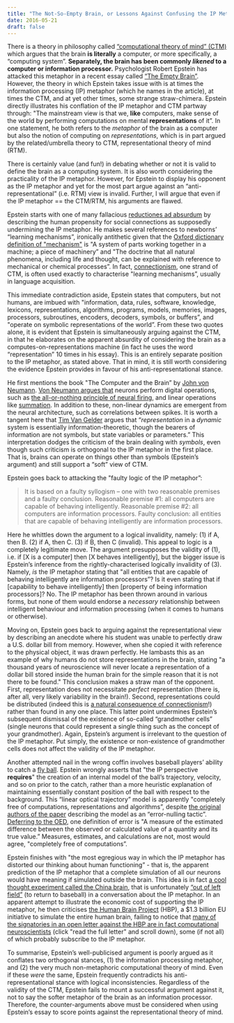 ```yaml
---
title: "The Not-So-Empty Brain, or Lessons Against Confusing the IP Metaphor"
date: 2016-05-21
draft: false 
---
```

There is a theory in philosophy called [“computational theory of mind” (CTM)](http://plato.stanford.edu/entries/computational-mind/) which argues that the brain **is literally** a computer, or more specifically, a “computing system”. **Separately, the brain has been commonly *likened* to a computer or information processor.** Psychologist Robert Epstein has attacked this metaphor in a recent essay called [“The Empty Brain”](https://aeon.co/essays/your-brain-does-not-process-information-and-it-is-not-a-computer). However, the theory in which Epstein takes issue with is at times the information processing (IP) metaphor (which he names in the article), at times the CTM, and at yet other times, some strange straw-chimera. Epstein directly illustrates his conflation of the IP metaphor and CTM partway through: "The mainstream view is that we, **like** computers, make sense of the world by performing computations on mental **representations** of it”. In one statement, he both refers to the *metaphor* of the brain as a computer but also the notion of computing on *representations*, which is in part argued by the related/umbrella theory to CTM, representational theory of mind (RTM).

There is certainly value (and fun!) in debating whether or not it is valid to define the brain as a computing system. It is also worth considering the practicality of the IP metaphor. However, for Epstein to display his opponent as the IP metaphor and yet for the most part argue against an “anti-representational” (i.e. RTM) view is invalid. Further, I will argue that even if the IP metaphor == the CTM/RTM, his arguments are flawed.

Epstein starts with one of many fallacious [reductiones ad absurdum](https://en.wikipedia.org/wiki/Reductio_ad_absurdum) by describing the human propensity for social connections as supposedly undermining the IP metaphor. He makes several references to newborns’ “learning mechanisms”, ironically antithetic given that the [Oxford dictionary definition of "mechanism"](http://www.oxforddictionaries.com/definition/english/mechanism) is "A system of parts working together in a machine; a piece of machinery” and "The doctrine that all natural phenomena, including life and thought, can be explained with reference to mechanical or chemical processes”. In fact, [connectionism](https://en.wikipedia.org/wiki/Connectionism), one strand of CTM, is often used exactly to characterise "learning mechanisms”, usually in language acquisition.

This immediate contradiction aside, Epstein states that computers, but not humans, are imbued with "information, data, rules, software, knowledge, lexicons, representations, algorithms, programs, models, memories, images, processors, subroutines, encoders, decoders, symbols, or buffers”, and "operate on symbolic representations of the world”. From these two quotes alone, it is evident that Epstein is simultaneously arguing against the CTM, in that he elaborates on the apparent absurdity of considering the brain as a computes-on-representations machine (in fact he uses the word “representation” 10 times in his essay). This is an entirely separate position to the IP metaphor, as stated above. That in mind, it is still worth considering the evidence Epstein provides in favour of his anti-representational stance.

He first mentions the book "The Computer and the Brain” by [John von Neumann](https://en.wikipedia.org/wiki/John_von_Neumann). [Von Neumann argues that](http://www.leydesdorff.net/vonneumann/) neurons perform digital operations, such as [the all-or-nothing principle of neural firing](https://en.wikipedia.org/wiki/All-or-none_law), and linear operations like [summation](https://en.wikipedia.org/wiki/Excitatory_postsynaptic_potential). In addition to these, non-linear dynamics are emergent from the neural architecture, such as correlations between spikes. It is worth a tangent here that [Tim Van Gelder](http://plato.stanford.edu/entries/mental-representation/) argues that “*representation* in a *dynamic* system is essentially information-theoretic, though the bearers of information are not symbols, but state variables or parameters.” This interpretation dodges the criticism of the brain dealing with *symbols*, even though such criticism is orthogonal to the IP metaphor in the first place. That is, brains can operate on things other than symbols (Epstein’s argument) and still support a “soft” view of CTM.

Epstein goes back to attacking the "faulty logic of the IP metaphor”:

> It is based on a faulty syllogism – one with two reasonable premises and a faulty conclusion. Reasonable premise #1: all computers are capable of behaving intelligently. Reasonable premise #2: all computers are information processors. Faulty conclusion: all entities that are capable of behaving intelligently are information processors.

Here he whittles down the argument to a logical invalidity, namely: (1) if A, then B. (2) if A, then C. (3) if B, then C (invalid). This appeal to logic is a completely legitimate move. The argument presupposes the validity of (1), i.e. if [X is a computer] then [X behaves intelligently], but the bigger issue is Epstein’s inference from the rightly-characterised logically invalidity of (3). Namely, *is* the IP metaphor stating that "all entities that are capable of behaving intelligently are information processors”? Is it even stating that if [capability to behave intelligently] then [property of being information processors]? No. The IP metaphor has been thrown around in various forms, but none of them would endorse a *necessary* relationship between intelligent behaviour and information processing (when it comes to humans or otherwise).

Moving on, Epstein goes back to arguing against the representational view by describing an anecdote where his student was unable to perfectly draw a U.S. dollar bill from memory. However, when she copied it with reference to the physical object, it was drawn perfectly. He lambasts this as an example of why humans do not store representations in the brain, stating "a thousand years of neuroscience will never locate a representation of a dollar bill stored inside the human brain for the simple reason that it is not there to be found." This conclusion makes a straw man of the opponent. First, representation does not necessitate *perfect* representation (there is, after all, very likely variability in the brain!). Second, representations could be distributed (indeed this is [a natural consequence of connectionism](http://plato.stanford.edu/entries/connectionism/#ConRep)!) rather than found in any one place. This latter point undermines Epstein’s subsequent dismissal of the existence of so-called “grandmother cells” (single neurons that could represent a single thing such as the concept of your grandmother). Again, Epstein’s argument is irrelevant to the question of the IP metaphor. Put simply, the existence or non-existence of grandmother cells does not affect the validity of the IP metaphor.

Another attempted nail in the wrong coffin involves baseball players’ ability to catch a [fly ball](https://en.wikipedia.org/wiki/Batted_ball). Epstein wrongly asserts that "the IP perspective **requires**" the creation of an internal model of the ball’s trajectory, velocity, and so on prior to the catch, rather than a more heuristic explanation of maintaining essentially constant position of the ball with respect to the background. This “linear optical trajectory” model is apparently "completely free of computations, representations and algorithms”, despite [the original authors of the paper](http://www.bioteach.ubc.ca/TeachingResources/GeneralScience/BaseballPaper.pdf) describing the model as an “error-nulling tactic”. [Deferring to the OED](http://www.oxforddictionaries.com/definition/english/error), one definition of error is "A measure of the estimated difference between the observed or calculated value of a quantity and its true value.” Measures, estimates, and calculations are not, most would agree, "completely free of computations”.

Epstein finishes with "the most egregious way in which the IP metaphor has distorted our thinking about human functioning” - that is, the apparent prediction of the IP metaphor that a complete simulation of all our neurons would have meaning if simulated outside the brain. This idea is in fact [a cool thought experiment called the China brain](https://en.wikipedia.org/wiki/China_brain), that is unfortunately [“out of left field”](https://en.wikipedia.org/wiki/Out_of_left_field) (to return to baseball) in a conversation about the IP metaphor. In an apparent attempt to illustrate the economic cost of supporting the IP metaphor, he then criticises [the Human Brain Project](https://www.humanbrainproject.eu/en_GB) (HBP), a $1.3 billion EU initiative to simulate the entire human brain, failing to notice that [many of the signatories in an open letter against the HBP are in fact computational neuroscientists](http://www.neurofuture.eu/) (click "read the full letter" and scroll down), some (if not all) of which probably subscribe to the IP metaphor.

To summarise, Epstein’s well-publicised argument is poorly argued as it conflates two orthogonal stances, (1) the information processing metaphor, and (2) the very much non-metaphoric computational theory of mind. Even if these *were* the same, Epstein frequently contradicts his anti-representational stance with logical inconsistencies. Regardless of the validity of the CTM, Epstein fails to mount a successful argument against it, not to say the softer metaphor of the brain as an information processor. Therefore, the counter-arguments above must be considered when using Epstein’s essay to score points against the representational theory of mind.
